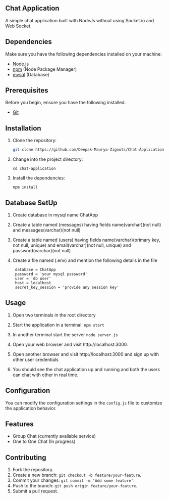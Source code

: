 ## Chat Application

A simple chat application built with NodeJs without using Socket.io and Web Socket.

## Dependencies

Make sure you have the following dependencies installed on your machine:

- [Node.js](https://nodejs.org/)
- [npm](https://www.npmjs.com/) (Node Package Manager)
- [mysql](https://www.mysql.com/) (Database)

## Prerequisites

Before you begin, ensure you have the following installed:

- [Git](https://git-scm.com/)

## Installation

1. Clone the repository:

   ```bash
   git clone https://github.com/Deepak-Maurya-Zignuts/Chat-Application.git` 

2.  Change into the project directory:

    `cd chat-application` 
    
3.  Install the dependencies:
    
    `npm install` 

## Database SetUp
1. Create database in mysql name ChatApp
2. Create a table named (messages) having fields name(varchar)(not null) and messages(varchar)(not null)
3. Create a table named (users) having fields name(varchar)(primary key, not null, unique) and email(varchar)(not null, unique) and password(varchar)(not null)

4. Create a file named (.env) and mention the following details in the file
		
		database = ChatApp
		password = 'your mysql password'
		user = 'db user'
		host = localhost
		secret_key_session = 'provide any session key'
		
    

## Usage


1. Open two terminals in the root directory
2.  Start the application in a terminal:
    `npm start` 
3.  In another terminal start the server
		`node server.js`
		
4.  Open your web browser and visit http://localhost:3000.
5.  Open another browser and visit http://localhost:3000 and sign up with other user credentials
    
6.  You should see the chat application up and running and both the users can chat with other in real time.
    

## Configuration

You can modify the configuration settings in the `config.js` file to customize the application behavior.

## Features

-   Group Chat (currently available service)
-   One to One Chat (In progress)

## Contributing

1.  Fork the repository.
2.  Create a new branch: `git checkout -b feature/your-feature`.
3.  Commit your changes: `git commit -m 'Add some feature'`.
4.  Push to the branch: `git push origin feature/your-feature`.
5.  Submit a pull request.